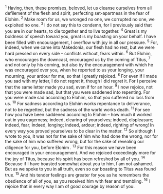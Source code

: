 <sup>1</sup> Having, then, these promises, beloved, let us cleanse ourselves from all defilement of the flesh and spirit, perfecting set-apartness in the fear of Elohim.
<sup>2</sup> Make room for us, we wronged no one, we corrupted no one, we exploited no one.
<sup>3</sup> I do not say this to condemn, for I previously said that you are in our hearts, to die together and to live together.
<sup>4</sup> Great is my boldness of speech toward you, great is my boasting on your behalf. I have been filled with encouragement, I overflow with joy in all our pressure.
<sup>5</sup> For, indeed, when we came into Makedonia, our flesh had no rest, but we were hard pressed on every side – conflicts without, fears within.
<sup>6</sup> But Elohim, who encourages the downcast, encouraged us by the coming of Titus,
<sup>7</sup> and not only by his coming, but also by the encouragement with which he was encouraged over you, when he reported to us your longing, your mourning, your ardour for me, so that I greatly rejoiced.
<sup>8</sup> For even if I made you sad with my letter, I do not regret it, though I did regret it. For I perceive that the same letter made you sad, even if for an hour.
<sup>9</sup> I now rejoice, not that you were made sad, but that you were saddened into repenting. For you were made sad according to Elohim, so that you suffered no loss from us.
<sup>10</sup> For sadness according to Elohim works repentance to deliverance, not to be regretted, but the sadness of the world works death.
<sup>11</sup> For see how you have been saddened according to Elohim – how much it worked out in you eagerness; indeed, clearing of yourselves; indeed, displeasure; indeed, fear; indeed, longing; indeed, ardour; indeed, righting of wrong! In every way you proved yourselves to be clear in the matter.
<sup>12</sup> So although I wrote to you, it was not for the sake of him who had done the wrong, nor for the sake of him who suffered wrong, but for the sake of revealing our diligence for you, before Elohim .
<sup>13</sup> For this reason we have been encouraged in your encouragement. And we rejoiced exceedingly more for the joy of Titus, because his spirit has been refreshed by all of you.
<sup>14</sup> Because if I have boasted somewhat about you to him, I am not ashamed. But as we spoke to you in all truth, even so our boasting to Titus was found true.
<sup>15</sup> And his tender feelings are greater for you as he remembers the obedience of all of you, as you received him with fear and trembling.
<sup>16</sup> I rejoice that in every way I am of good courage by reason of you.
